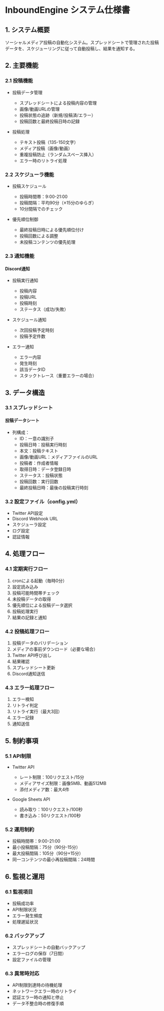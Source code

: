 # InboundEngine システム仕様書

## 1. システム概要
ソーシャルメディア投稿の自動化システム。スプレッドシートで管理された投稿データを、スケジューリングに従って自動投稿し、結果を通知する。

## 2. 主要機能

### 2.1 投稿機能
- 投稿データ管理
  - スプレッドシートによる投稿内容の管理
  - 画像/動画URLの管理
  - 投稿状態の追跡（新規/投稿済/エラー）
  - 投稿回数と最終投稿日時の記録

- 投稿処理
  - テキスト投稿（135-150文字）
  - メディア投稿（画像/動画）
  - 重複投稿防止（ランダムスペース挿入）
  - エラー時のリトライ処理

### 2.2 スケジューラ機能
- 投稿スケジュール
  - 投稿時間帯：9:00-21:00
  - 投稿間隔：平均90分（±15分のゆらぎ）
  - 10分間隔でのチェック

- 優先順位制御
  - 最終投稿日時による優先順位付け
  - 投稿回数による調整
  - 未投稿コンテンツの優先処理

### 2.3 通知機能
#### Discord通知
- 投稿実行通知
  - 投稿内容
  - 投稿URL
  - 投稿時刻
  - ステータス（成功/失敗）

- スケジュール通知
  - 次回投稿予定時刻
  - 投稿予定件数

- エラー通知
  - エラー内容
  - 発生時刻
  - 該当データID
  - スタックトレース（重要エラーの場合）

## 3. データ構造

### 3.1 スプレッドシート
#### 投稿データシート
- 列構成：
  - ID：一意の識別子
  - 投稿日時：投稿実行時刻
  - 本文：投稿テキスト
  - 画像/動画URL：メディアファイルのURL
  - 投稿者：作成者情報
  - 取得日時：データ登録日時
  - ステータス：投稿状態
  - 投稿回数：実行回数
  - 最終投稿日時：最後の投稿実行時刻

### 3.2 設定ファイル（config.yml）
- Twitter API設定
- Discord Webhook URL
- スケジューラ設定
- ログ設定
- 認証情報

## 4. 処理フロー

### 4.1 定期実行フロー
1. cronによる起動（毎時0分）
2. 設定読み込み
3. 投稿可能時間帯チェック
4. 未投稿データの取得
5. 優先順位による投稿データ選択
6. 投稿処理実行
7. 結果の記録と通知

### 4.2 投稿処理フロー
1. 投稿データのバリデーション
2. メディアの事前ダウンロード（必要な場合）
3. Twitter API呼び出し
4. 結果確認
5. スプレッドシート更新
6. Discord通知送信

### 4.3 エラー処理フロー
1. エラー検知
2. リトライ判定
3. リトライ実行（最大3回）
4. エラー記録
5. 通知送信

## 5. 制約事項

### 5.1 API制限
- Twitter API
  - レート制限：100リクエスト/15分
  - メディアサイズ制限：画像5MB、動画512MB
  - 添付メディア数：最大4件

- Google Sheets API
  - 読み取り：100リクエスト/100秒
  - 書き込み：50リクエスト/100秒

### 5.2 運用制約
- 投稿時間帯：9:00-21:00
- 最小投稿間隔：75分（90分-15分）
- 最大投稿間隔：105分（90分+15分）
- 同一コンテンツの最小再投稿間隔：24時間

## 6. 監視と運用

### 6.1 監視項目
- 投稿成功率
- API制限状況
- エラー発生頻度
- 処理遅延状況

### 6.2 バックアップ
- スプレッドシートの自動バックアップ
- エラーログの保存（7日間）
- 設定ファイルの管理

### 6.3 異常時対応
- API制限到達時の待機処理
- ネットワークエラー時のリトライ
- 認証エラー時の通知と停止
- データ不整合時の修復手順 